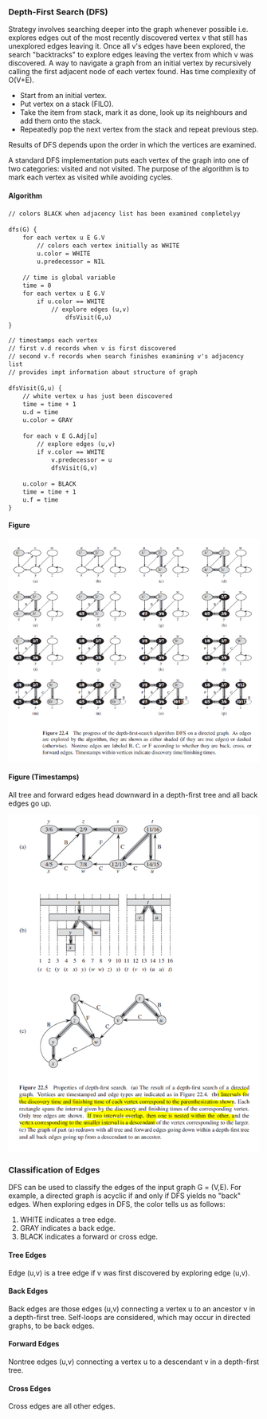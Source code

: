 ### Depth-First Search (DFS)

Strategy involves searching deeper into the graph whenever possible i.e. explores edges out of the most recently discovered vertex v that still has unexplored edges leaving it. Once all v's edges have been explored, the search "backtracks" to explore edges leaving the vertex from which v was discovered. A way to navigate a graph from an initial vertex by recursively calling the first adjacent node of each vertex found. Has time complexity of O(V+E).

- Start from an initial vertex.
- Put vertex on a stack (FILO).
- Take the item from stack, mark it as done, look up its neighbours and add them onto the stack.
- Repeatedly pop the next vertex from the stack and repeat previous step.

Results of DFS depends upon the order in which the vertices are examined.

A standard DFS implementation puts each vertex of the graph into one of two categories: visited and not visited. The purpose of the algorithm is to mark each vertex as visited while avoiding cycles.

#### Algorithm

```
// colors BLACK when adjacency list has been examined completelyy

dfs(G) {
    for each vertex u E G.V
        // colors each vertex initially as WHITE
        u.color = WHITE
        u.predecessor = NIL

    // time is global variable
    time = 0
    for each vertex u E G.V
        if u.color == WHITE
            // explore edges (u,v)
                dfsVisit(G,u)
}
```

```
// timestamps each vertex
// first v.d records when v is first discovered
// second v.f records when search finishes examining v's adjacency list
// provides impt information about structure of graph

dfsVisit(G,u) {
    // white vertex u has just been discovered
    time = time + 1
    u.d = time
    u.color = GRAY

    for each v E G.Adj[u]
        // explore edges (u,v)
        if v.color == WHITE
            v.predecessor = u
            dfsVisit(G,v)

    u.color = BLACK
    time = time + 1
    u.f = time
}
```

#### Figure

<img src="../../../images/graphs-DFS.PNG">

#### Figure (Timestamps)

All tree and forward edges head downward in a depth-first tree and all back edges go up.

<img src="../../../images/graphs-DFS-timestamps.PNG">

### Classification of Edges

DFS can be used to classify the edges of the input graph G = (V,E). For example, a directed graph is acyclic if and only if DFS yields no "back" edges. When exploring edges in DFS, the color tells us as follows:

1. WHITE indicates a tree edge.
2. GRAY indicates a back edge.
3. BLACK indicates a forward or cross edge.

#### Tree Edges

Edge (u,v) is a tree edge if v was first discovered by exploring edge (u,v).

#### Back Edges

Back edges are those edges (u,v) connecting a vertex u to an ancestor v in a depth-first tree. Self-loops are considered, which may occur in directed graphs, to be back edges.

#### Forward Edges

Nontree edges (u,v) connecting a vertex u to a descendant v in a depth-first tree.

#### Cross Edges

Cross edges are all other edges.
